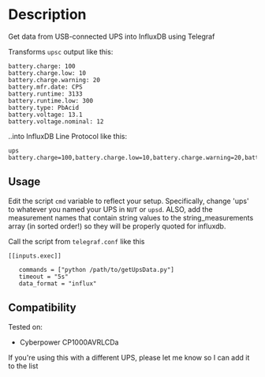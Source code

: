 # Description
Get data from USB-connected UPS into InfluxDB using Telegraf

Transforms `upsc` output like this:
```
battery.charge: 100
battery.charge.low: 10
battery.charge.warning: 20
battery.mfr.date: CPS
battery.runtime: 3133
battery.runtime.low: 300
battery.type: PbAcid
battery.voltage: 13.1
battery.voltage.nominal: 12
```
..into InfluxDB Line Protocol like this: 
```
ups battery.charge=100,battery.charge.low=10,battery.charge.warning=20,battery.mfr.date="CPS",battery.runtime=2970,battery.runtime.low=300,battery.type="PbAcid",battery.voltage=13.1,battery.voltage.nominal=12
```

## Usage

Edit the script `cmd` variable to reflect your setup. Specifically, change 'ups' to whatever you named your UPS in `NUT` or `upsd`.  ALSO, add the measurement names that contain string values to the string_measurements array (in sorted order!) so they will be properly quoted for influxdb.

Call the script from `telegraf.conf` like this
```
[[inputs.exec]]

   commands = ["python /path/to/getUpsData.py"]
   timeout = "5s"
   data_format = "influx"
```

## Compatibility
Tested on:
* Cyberpower CP1000AVRLCDa

If you're using this with a different UPS, please let me know so I can add it to the list
